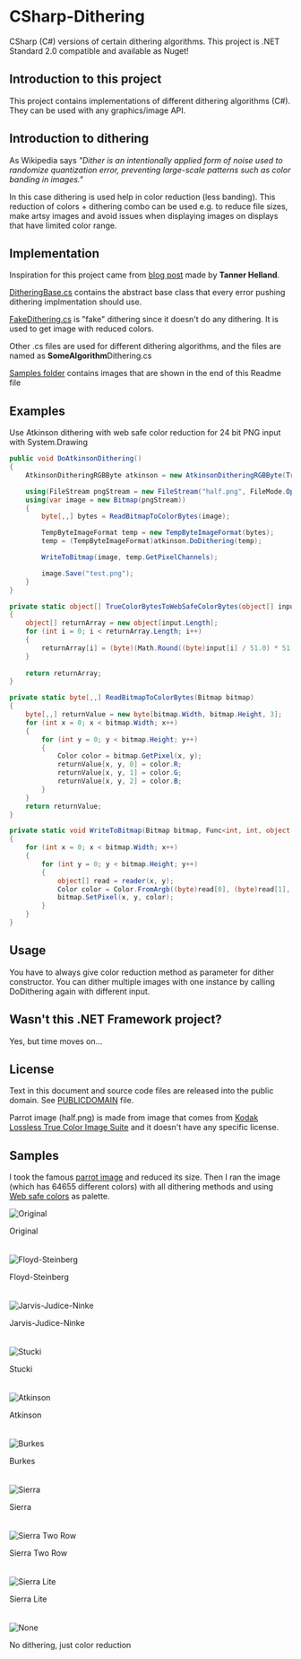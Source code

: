 # CSharp-Dithering
CSharp (C#) versions of certain dithering algorithms. This project is .NET Standard 2.0 compatible and available as Nuget!

## Introduction to this project
This project contains implementations of different dithering algorithms (C#). They can be used with any graphics/image API.

## Introduction to dithering
As Wikipedia says *"Dither is an intentionally applied form of noise used to randomize quantization error, preventing large-scale patterns such as color banding in images."*

In this case dithering is used help in color reduction (less banding). This reduction of colors + dithering combo can be used e.g. to reduce file sizes, make artsy images and avoid issues when displaying images on displays that have limited color range.

## Implementation
Inspiration for this project came from [blog post](http://www.tannerhelland.com/4660/dithering-eleven-algorithms-source-code/) made by **Tanner Helland**.

[DitheringBase.cs](https://github.com/mcraiha/CSharp-Dithering/blob/master/src/DitheringBase.cs) contains the abstract base class that every error pushing dithering implmentation should use.

[FakeDithering.cs](https://github.com/mcraiha/CSharp-Dithering/blob/master/src/FakeDithering.cs) is "fake" dithering since it doesn't do any dithering. It is used to get image with reduced colors.

Other .cs files are used for different dithering algorithms, and the files are named as **SomeAlgorithm**Dithering.cs

[Samples folder](https://github.com/mcraiha/CSharp-Dithering/blob/master/samples) contains images that are shown in the end of this Readme file

## Examples
Use Atkinson dithering with web safe color reduction for 24 bit PNG input with System.Drawing
```cs
public void DoAtkinsonDithering()
{
    AtkinsonDitheringRGBByte atkinson = new AtkinsonDitheringRGBByte(TrueColorBytesToWebSafeColorBytes);

    using(FileStream pngStream = new FileStream("half.png", FileMode.Open, FileAccess.Read))
    using(var image = new Bitmap(pngStream))
    {
        byte[,,] bytes = ReadBitmapToColorBytes(image);

        TempByteImageFormat temp = new TempByteImageFormat(bytes);
        temp = (TempByteImageFormat)atkinson.DoDithering(temp);

        WriteToBitmap(image, temp.GetPixelChannels);

        image.Save("test.png");
    }
}

private static object[] TrueColorBytesToWebSafeColorBytes(object[] input)
{
    object[] returnArray = new object[input.Length];
    for (int i = 0; i < returnArray.Length; i++)
    {
        returnArray[i] = (byte)(Math.Round((byte)input[i] / 51.0) * 51);
    }
    
    return returnArray;
}

private static byte[,,] ReadBitmapToColorBytes(Bitmap bitmap)
{
    byte[,,] returnValue = new byte[bitmap.Width, bitmap.Height, 3];
    for (int x = 0; x < bitmap.Width; x++)
    {
        for (int y = 0; y < bitmap.Height; y++)
        {
            Color color = bitmap.GetPixel(x, y);
            returnValue[x, y, 0] = color.R;
            returnValue[x, y, 1] = color.G;
            returnValue[x, y, 2] = color.B;
        }
    }
    return returnValue;
}

private static void WriteToBitmap(Bitmap bitmap, Func<int, int, object[]> reader)
{
    for (int x = 0; x < bitmap.Width; x++)
    {
        for (int y = 0; y < bitmap.Height; y++)
        {
            object[] read = reader(x, y);
            Color color = Color.FromArgb((byte)read[0], (byte)read[1], (byte)read[2]);
            bitmap.SetPixel(x, y, color);
        }
    }
}
```
## Usage
You have to always give color reduction method as parameter for dither constructor. You can dither multiple images with one instance by calling DoDithering again with different input.

## Wasn't this .NET Framework project?
Yes, but time moves on...

## License
Text in this document and source code files are released into the public domain. See [PUBLICDOMAIN](https://github.com/mcraiha/CSharp-Dithering/blob/master/PUBLICDOMAIN) file.

Parrot image (half.png) is made from image that comes from [Kodak Lossless True Color Image Suite](http://r0k.us/graphics/kodak/) and it doesn't have any specific license.

## Samples
I took the famous [parrot image](http://r0k.us/graphics/kodak/kodim23.html) and reduced its size. Then I ran the image (which has 64655 different colors) with all dithering methods and using [Web safe colors](https://en.wikipedia.org/wiki/Web_colors#Web-safe_colors) as palette. 

![Original](https://github.com/mcraiha/CSharp-Dithering/blob/master/Samples/half.png)

Original
<br><br><br>
![Floyd-Steinberg](https://github.com/mcraiha/CSharp-Dithering/blob/master/Samples/dither_FS.png)

Floyd-Steinberg
<br><br><br>
![Jarvis-Judice-Ninke](https://github.com/mcraiha/CSharp-Dithering/blob/master/Samples/dither_JJN.png)

Jarvis-Judice-Ninke
<br><br><br>
![Stucki](https://github.com/mcraiha/CSharp-Dithering/blob/master/Samples/dither_STU.png)

Stucki
<br><br><br>
![Atkinson](https://github.com/mcraiha/CSharp-Dithering/blob/master/Samples/dither_ATK.png)

Atkinson
<br><br><br>
![Burkes](https://github.com/mcraiha/CSharp-Dithering/blob/master/Samples/dither_BUR.png)

Burkes
<br><br><br>
![Sierra](https://github.com/mcraiha/CSharp-Dithering/blob/master/Samples/dither_SIE.png)

Sierra
<br><br><br>
![Sierra Two Row](https://github.com/mcraiha/CSharp-Dithering/blob/master/Samples/dither_SIE2R.png)

Sierra Two Row
<br><br><br>
![Sierra Lite](https://github.com/mcraiha/CSharp-Dithering/blob/master/Samples/dither_SIEL.png)

Sierra Lite
<br><br><br>
![None](https://github.com/mcraiha/CSharp-Dithering/blob/master/Samples/dither_NONE.png)

No dithering, just color reduction
